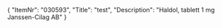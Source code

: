 {
  "ItemNr": "030593",
  "Title": "test",
  "Description": "Haldol, tablett 1 mg Janssen-Cilag AB"
}